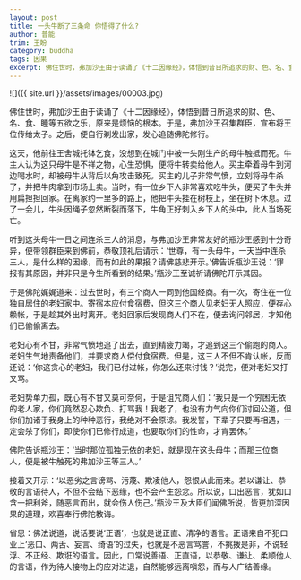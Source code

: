 ```yaml
---
layout: post
title: 一头牛断了三条命 你悟得了什么?
author: 普能
trim: 王盼
category: buddha
tags: 因果
excerpt: 佛住世时，弗加沙王由于读诵了《十二因缘经》，体悟到昔日所追求的财、色、名、食、睡等五欲之乐，原来是烦恼的根本。于是，弗加沙王召集群臣，宣布将王位传给太子。之后，便自行剃发出家，发心追随佛陀修行。
---
```


![]({{ site.url }}/assets/images/00003.jpg)

佛住世时，弗加沙王由于读诵了《十二因缘经》，体悟到昔日所追求的财、色、名、食、睡等五欲之乐，原来是烦恼的根本。于是，弗加沙王召集群臣，宣布将王位传给太子。之后，便自行剃发出家，发心追随佛陀修行。

这天，他前往王舍城托钵乞食，没想到在城门中被一头刚生产的母牛触抵而死。牛主人认为这只母牛是不祥之物，心生恐惧，便将牛转卖给他人。买主牵着母牛到河边喝水时，却被母牛从背后以角攻击致死。买主的儿子非常气愤，立刻将母牛杀了，并把牛肉拿到市场上卖。当时，有一位乡下人非常喜欢吃牛头，便买了牛头并用扁担担回家。在离家约一里多的路上，他把牛头挂在树枝上，坐在树下休息。过了一会儿，牛头因绳子忽然断裂而落下，牛角正好刺入乡下人的头中，此人当场死亡。

听到这头母牛一日之间连杀三人的消息，与弗加沙王非常友好的瓶沙王感到十分奇异，便带领群臣来到佛前，恭敬顶礼后请示：‘世尊，有一头母牛，一天当中连杀三人，是什么样的因缘，而有如此的果报？请佛慈悲开示。’佛告诉瓶沙王说：‘罪报有其原因，并非只是今生所看到的结果。’瓶沙王至诚祈请佛陀开示其因。

于是佛陀娓娓道来：过去世时，有三个商人一同到他国经商。有一次，寄住在一位独自居住的老妇家中。寄宿本应付食宿费，但这三个商人见老妇无人照应，便存心赖帐，于是趁其外出时离开。老妇回家后发现商人们不在，便去询问邻居，才知他们已偷偷离去。

老妇心有不甘，非常气愤地追了出去，直到精疲力竭，才追到这三个偷跑的商人。老妇生气地责备他们，并要求商人偿付食宿费。但是，这三人不但不肯认帐，反而还说：‘你这贪心的老妇，我们已付过帐，你怎么还来讨钱？’说完，便对老妇又打又骂。

老妇势单力孤，既心有不甘又莫可奈何，于是诅咒商人们：‘我只是一个穷困无依的老人家，你们竟然忍心欺负、打骂我！我老了，也没有力气向你们讨回公道，但你们加诸于我身上的种种恶行，我绝对不会原谅。我发誓，下辈子只要再相遇，一定会杀了你们，即使你们已修行成道，也要取你们的性命，才肯罢休。’

佛陀告诉瓶沙王：‘当时那位孤独无依的老妇，就是现在这头母牛；而那三位商人，便是被牛触死的弗加沙王等三人。’

接着又开示：‘以恶劣之言谤骂、污蔑、欺凌他人，怨恨从此而来。若以谦让、恭敬的言语待人，不但不会结下恶缘，也不会产生怨忿。所以说，口出恶言，犹如口含一把利斧，随恶言而出，就会伤人伤己。’瓶沙王及大臣们闻佛所说，皆更加深因果的道理，欢喜奉行佛陀教诲。

省思：佛法说道，说话要说‘正语’，也就是说正直、清净的语言。正语来自不犯口业上‘恶口、两舌、妄言、绮语’的过失，也就是不恶言骂詈，不挑拨是非，不说轻浮、不正经、欺诳的语言。因此，口常说善语、正直语，以恭敬、谦让、柔顺他人的言语，作为待人接物上的应对进退，自然能够远离嗔怨，而与人广结善缘。
